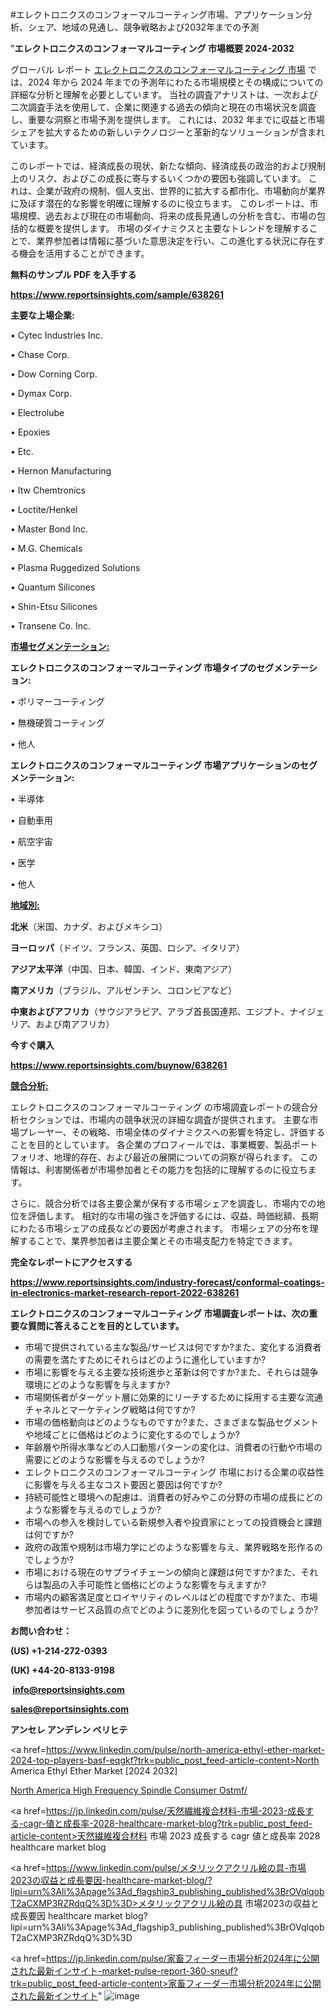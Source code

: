 #エレクトロニクスのコンフォーマルコーティング市場、アプリケーション分析、シェア、地域の見通し、競争戦略および2032年までの予測

"<strong>エレクトロニクスのコンフォーマルコーティング 市場概要 2024-2032</strong>

グローバル レポート <a href=https://www.reportsinsights.com/sample/638261>エレクトロニクスのコンフォーマルコーティング 市場</a> では、2024 年から 2024 年までの予測年にわたる市場規模とその構成についての詳細な分析と理解を必要としています。 当社の調査アナリストは、一次および二次調査手法を使用して、企業に関連する過去の傾向と現在の市場状況を調査し、重要な洞察と市場予測を提供します。 これには、2032 年までに収益と市場シェアを拡大​​するための新しいテクノロジーと革新的なソリューションが含まれています。

このレポートでは、経済成長の現状、新たな傾向、経済成長の政治的および規制上のリスク、およびこの成長に寄与するいくつかの要因も強調しています。 これは、企業が政府の規制、個人支出、世界的に拡大する都市化、市場動向が業界に及ぼす潜在的な影響を明確に理解するのに役立ちます。 このレポートは、市場規模、過去および現在の市場動向、将来の成長見通しの分析を含む、市場の包括的な概要を提供します。 市場のダイナミクスと主要なトレンドを理解することで、業界参加者は情報に基づいた意思決定を行い、この進化する状況に存在する機会を活用することができます。

<strong><b>無料のサンプル PDF を入手する</b></strong>

<a href=https://www.reportsinsights.com/sample/638261><strong><u>https://www.reportsinsights.com/sample/638261</u></strong></a>

<strong>主要な上場企業:</strong>

• Cytec Industries Inc.

• Chase Corp.

• Dow Corning Corp.

• Dymax Corp.

• Electrolube

• Epoxies

• Etc.

• Hernon Manufacturing

• Itw Chemtronics

• Loctite/Henkel

• Master Bond Inc.

• M.G. Chemicals

• Plasma Ruggedized Solutions

• Quantum Silicones

• Shin-Etsu Silicones

• Transene Co. Inc.

<strong><u>市場セグメンテーション</u></strong><strong><u>:</u></strong>

<strong>エレクトロニクスのコンフォーマルコーティング 市場タイプのセグメンテーション:</strong>

• ポリマーコーティング

• 無機硬質コーティング

• 他人

<strong>エレクトロニクスのコンフォーマルコーティング 市場アプリケーションのセグメンテーション:</strong>

• 半導体

• 自動車用

• 航空宇宙

• 医学

• 他人

<strong><u>地域別</u></strong><strong><u>:</u></strong>

<strong>北米</strong>（米国、カナダ、およびメキシコ）

<strong>ヨーロッパ</strong>（ドイツ、フランス、英国、ロシア、イタリア）

<strong>アジア太平洋</strong>（中国、日本、韓国、インド、東南アジア）

<strong>南アメリカ</strong>（ブラジル、アルゼンチン、コロンビアなど）

<strong>中東およびアフリカ</strong>（サウジアラビア、アラブ首長国連邦、エジプト、ナイジェリア、および南アフリカ）

<strong>今すぐ購入</strong>

<a href=https://www.reportsinsights.com/buynow/638261><strong><u>https://www.reportsinsights.com/buynow/638261</u></strong></a>

<strong><u>競合分析:</u></strong>

エレクトロニクスのコンフォーマルコーティング の市場調査レポートの競合分析セクションでは、市場内の競争状況の詳細な調査が提供されます。 主要な市場プレーヤー、その戦略、市場全体のダイナミクスへの影響を特定し、評価することを目的としています。 各企業のプロフィールでは、事業概要、製品ポートフォリオ、地理的存在、および最近の展開についての洞察が得られます。 この情報は、利害関係者が市場参加者とその能力を包括的に理解するのに役立ちます。

さらに、競合分析では各主要企業が保有する市場シェアを調査し、市場内での地位を評価します。 相対的な市場の強さを評価するには、収益、時価総額、長期にわたる市場シェアの成長などの要因が考慮されます。 市場シェアの分布を理解することで、業界参加者は主要企業とその市場支配力を特定できます。

<strong>完全なレポートにアクセスする</strong>

<a href=https://www.reportsinsights.com/industry-forecast/conformal-coatings-in-electronics-market-research-report-2022-638261><strong><u><b>https://www.reportsinsights.com/industry-forecast/conformal-coatings-in-electronics-market-research-report-2022-638261</b></u></strong></a>

<strong><b>エレクトロニクスのコンフォーマルコーティング 市場調査レポートは、次の重要な質問に答えることを目的としています。</b></strong>
<ul>
  <li>市場で提供されている主な製品/サービスは何ですか?また、変化する消費者の需要を満たすためにそれらはどのように進化していますか?</li>
  <li>市場に影響を与える主要な技術進歩と革新は何ですか?また、それらは競争環境にどのような影響を与えますか?</li>
  <li>市場関係者がターゲット層に効果的にリーチするために採用する主要な流通チャネルとマーケティング戦略は何ですか?</li>
  <li>市場の価格動向はどのようなものですか?また、さまざまな製品セグメントや地域ごとに価格はどのように変化するのでしょうか?</li>
  <li>年齢層や所得水準などの人口動態パターンの変化は、消費者の行動や市場の需要にどのような影響を与えるのでしょうか?</li>
  <li>エレクトロニクスのコンフォーマルコーティング 市場における企業の収益性に影響を与える主なコスト要因と要因は何ですか?</li>
  <li>持続可能性と環境への配慮は、消費者の好みやこの分野の市場の成長にどのような影響を与えるのでしょうか?</li>
  <li>市場への参入を検討している新規参入者や投資家にとっての投資機会と課題は何ですか?</li>
  <li>政府の政策や規制は市場力学にどのような影響を与え、業界戦略を形作るのでしょうか?</li>
  <li>市場における現在のサプライチェーンの傾向と課題は何ですか?また、それらは製品の入手可能性と価格にどのような影響を与えますか?</li>
  <li>市場内の顧客満足度とロイヤリティのレベルはどの程度ですか?また、市場参加者はサービス品質の点でどのように差別化を図っているのでしょうか?</li>
</ul>
<strong>お問い合わせ：</strong>

<strong>(US) +1-214-272-0393</strong>

<strong>(UK) +44-20-8133-9198</strong>

<strong> </strong><a href=info@reportsinsights.com><strong><u>info@reportsinsights.com</u></strong></a>

<a href=sales@reportsinsights.com><strong><u>sales@reportsinsights.com</u></strong></a>

<strong>アンセレ アンデレン ベリヒテ</strong>

<a href=https://www.linkedin.com/pulse/north-america-ethyl-ether-market-2024-top-players-basf-eqgkf?trk=public_post_feed-article-content>North America Ethyl Ether Market [2024 2032]</a>

<a href=https://www.linkedin.com/pulse/north-america-high-frequency-spindle-consumer-ostmf/>North America High Frequency Spindle Consumer Ostmf/</a>

<a href=https://jp.linkedin.com/pulse/天然繊維複合材料-市場-2023-成長する-cagr-値と成長率-2028-healthcare-market-blog?trk=public_post_feed-article-content>天然繊維複合材料 市場 2023 成長する cagr 値と成長率 2028 healthcare market blog</a>

<a href=https://www.linkedin.com/pulse/メタリックアクリル絵の具-市場2023の収益と成長要因-healthcare-market-blog/?lipi=urn%3Ali%3Apage%3Ad_flagship3_publishing_published%3BrOVqlqobT2aCXMP3RZRdqQ%3D%3D>メタリックアクリル絵の具 市場2023の収益と成長要因 healthcare market blog?lipi=urn%3Ali%3Apage%3Ad_flagship3_publishing_published%3BrOVqlqobT2aCXMP3RZRdqQ%3D%3D</a>

<a href=https://jp.linkedin.com/pulse/家畜フィーダー市場分析2024年に公開された最新インサイト-market-pulse-report-360-sneuf?trk=public_post_feed-article-content>家畜フィーダー市場分析2024年に公開された最新インサイト</a>"
![image](https://github.com/aanak123/RIMarketer1/assets/158471119/9bd3bdb3-44d9-4e0d-a520-c374dda02e57)
